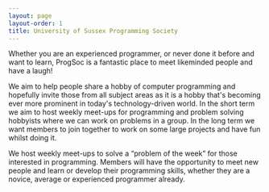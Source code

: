 ```yaml
---
layout: page
layout-order: 1
title: University of Sussex Programming Society
---
```


Whether you are an experienced programmer, or never done it before and want to
learn, ProgSoc is a fantastic place to meet likeminded people and have a laugh!


We aim to help people share a hobby of computer programming and hopefully invite
those from all subject areas as it is a hobby that's becoming ever more prominent
in today's technology-driven world. In the short term we aim to host weekly
meet-ups for programming and problem solving hobbyists where we can work on
problems in a group. In the long term we want members to join together to work
on some large projects and have fun whilst doing it. 


We host weekly meet-ups to solve a “problem of the week” for those interested
in programming. Members will have the opportunity to meet new people and learn
or develop their programming skills, whether they are a novice, average or
experienced programmer already.

